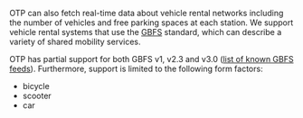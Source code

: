 <!--
  NOTE! Part of this document is generated. Make sure you edit the template, not the generated doc.

   - Template directory is:  /doc/templates
   - Generated directory is: /doc/user 
-->

OTP can also fetch real-time data about vehicle rental networks
including the number of vehicles and free parking spaces at each station. We support vehicle rental
systems that use the [GBFS](https://github.com/NABSA/gbfs) standard, which can describe a variety of 
shared mobility services.

OTP has partial support for both GBFS v1, v2.3 and v3.0 ([list of known GBFS feeds](https://github.com/NABSA/gbfs/blob/master/systems.csv)). 
Furthermore, support is limited to the following form factors:

- bicycle
- scooter
- car

<!-- INSERT: vehicle-rental -->
